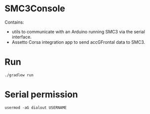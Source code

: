 # SMC3Console

Contains:
- utils to communicate with an Arduino running SMC3 via the serial interface.
- Assetto Corsa integration app to send accGFrontal data to SMC3.

# Run

`./gradlew run`

# Serial permission

`usermod -aG dialout USERNAME`
